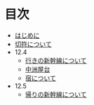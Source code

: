 # 目次

- [はじめに](README.md)
- [切符について](kippu.md)
- 12.4
    - [行きの新幹線について](12.4/shinkansen.md)
    - [中洲屋台](12.4/nakasuyatai.md)
    - [宿について](12.4/yado.md)
- 12.5
    - [帰りの新幹線について](12.5/shinkansen.md) 